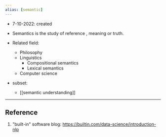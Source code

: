 ```yaml
---
alias: [semantic]
---
```


- 7-10-2022: created

- Semantics is the study of reference , meaning or truth.

- Related field:
	- Philosophy
	- Linguistics
		- Compositional semantics
		- Lexical semantics
	- Computer science


- subset:
	- [[semantic understanding]]


---
## Reference
1.  "built-in" software blog: https://builtin.com/data-science/introduction-nlp